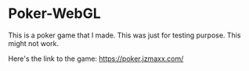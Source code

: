# Poker-WebGL

This is a poker game that I made. This was just for testing purpose. This might not work.

Here's the link to the game: https://poker.jzmaxx.com/
